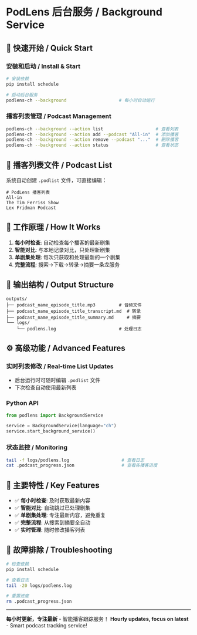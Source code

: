 # PodLens 后台服务 / Background Service

## 🚀 快速开始 / Quick Start

### 安装和启动 / Install & Start
```bash
# 安装依赖
pip install schedule

# 启动后台服务
podlens-ch --background                    # 每小时自动运行
```

### 播客列表管理 / Podcast Management
```bash
podlens-ch --background --action list                    # 查看列表
podlens-ch --background --action add --podcast "All-in"  # 添加播客
podlens-ch --background --action remove --podcast "..."  # 删除播客
podlens-ch --background --action status                  # 查看状态
```

## 📝 播客列表文件 / Podcast List

系统自动创建 `.podlist` 文件，可直接编辑：
```
# PodLens 播客列表
All-in
The Tim Ferriss Show
Lex Fridman Podcast
```

## 🔄 工作原理 / How It Works

1. **每小时检查**: 自动检查每个播客的最新剧集
2. **智能对比**: 与本地记录对比，只处理新剧集
3. **单剧集处理**: 每次只获取和处理最新的一个剧集
4. **完整流程**: 搜索→下载→转录→摘要一条龙服务

## 📁 输出结构 / Output Structure

```
outputs/
├── podcast_name_episode_title.mp3         # 音频文件
├── podcast_name_episode_title_transcript.md  # 转录
├── podcast_name_episode_title_summary.md     # 摘要
└── logs/
    └── podlens.log                        # 处理日志
```

## ⚙️ 高级功能 / Advanced Features

### 实时列表修改 / Real-time List Updates
- 后台运行时可随时编辑 `.podlist` 文件
- 下次检查自动使用最新列表

### Python API
```python
from podlens import BackgroundService

service = BackgroundService(language="ch")
service.start_background_service()
```

### 状态监控 / Monitoring
```bash
tail -f logs/podlens.log                    # 查看日志
cat .podcast_progress.json                  # 查看各播客进度
```

## 🎯 主要特性 / Key Features

- ✅ **每小时检查**: 及时获取最新内容
- ✅ **智能对比**: 自动跳过已处理剧集
- ✅ **单剧集处理**: 专注最新内容，避免重复
- ✅ **完整流程**: 从搜索到摘要全自动
- ✅ **实时管理**: 随时修改播客列表

## 🔧 故障排除 / Troubleshooting

```bash
# 检查依赖
pip install schedule

# 查看日志
tail -20 logs/podlens.log

# 重置进度
rm .podcast_progress.json
```

---

**每小时更新，专注最新** - 智能播客跟踪服务！
**Hourly updates, focus on latest** - Smart podcast tracking service! 